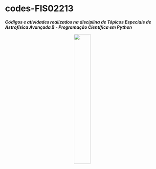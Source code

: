 # codes-FIS02213

***Códigos e atividades realizados na disciplina de Tópicos Especiais de Astrofísica Avançada B - Programação Científica em Python***

<p align="center" width="100%">
    <img width="33%" src="https://github.com/astronicmn/stellar-atmospheres/assets/95356395/f0976dc5-2340-41f1-9616-ba68997259b2" >

</p>  

